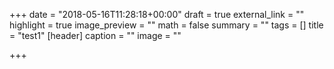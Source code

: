 +++
date = "2018-05-16T11:28:18+00:00"
draft = true
external_link = ""
highlight = true
image_preview = ""
math = false
summary = ""
tags = []
title = "test1"
[header]
caption = ""
image = ""

+++
